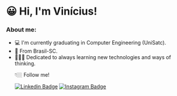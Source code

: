 
# 😀 Hi, I'm Vinícius!  
### About me:


- 💻 I'm currently graduating in Computer Engineering (UniSatc). 
- 📍 From Brasil-SC. 
- 👨🏼‍🏫 Dedicated to always learning new technologies and ways of thinking. <p>
👇🏼 Follow me!  <p>
[![Linkedin Badge](https://img.shields.io/badge/LinkedIn-0077B5?style=for-the-badge&logo=linkedin&logoColor=white&link=https://www.linkedin.com/in/vinicius-mrc/)](https://www.linkedin.com/in/vinicius-mrc/) [![Instagram Badge](https://img.shields.io/badge/Instagram-E4405F?style=for-the-badge&logo=instagram&logoColor=white&link=https://www.linkedin.com/in/vinicius-mrc/)
](https://instagram.com/vini_mrc) 


